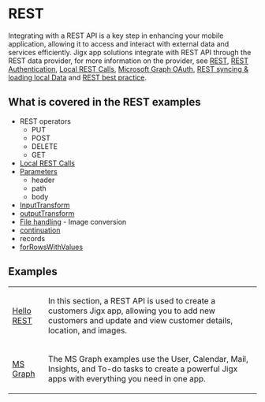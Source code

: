 # REST

Integrating with a REST API is a key step in enhancing your mobile application, allowing it to access and interact with external data and services efficiently. Jigx app solutions integrate with REST API through the REST data provider, for more information on the provider, see [REST](https://docs.jigx.com/rest), [REST Authentication](https://docs.jigx.com/rest-authentication), [Local REST Calls](https://docs.jigx.com/local-rest-calls), [Microsoft Graph OAuth](https://docs.jigx.com/microsoft-graph-oauth), [REST syncing & loading local Data](https://docs.jigx.com/rest-syncing-and-loading-local-data) and [REST best practice](https://docs.jigx.com/rest-best-practice).

## What is covered in the REST examples

- REST operators
  - PUT
  - POST
  - DELETE
  - GET
- [Local REST Calls](https://docs.jigx.com/local-rest-calls)
- [Parameters](https://docs.jigx.com/rest-overview#tpoXh)
  - header
  - path
  - body
- [InputTransform](https://docs.jigx.com/rest-overview#3tSdi)
- [outputTransform](https://docs.jigx.com/rest-overview#OlDju)
- [File handling](https://docs.jigx.com/file-handling) - Image conversion
- [continuation](https://docs.jigx.com/rest-overview#T-CzO)
- records
- [forRowsWithValues](https://docs.jigx.com/rest-overview#E56NC)

## Examples

<table isTableHeaderOn="false" selectedColumns="" selectedRows="" selectedTable="false">
  <tr>
    <td selected="false">
      <p><a href="./REST/Create%20an%20app%20using%20REST%20APIs.md">Hello REST</a></p>
    </td>
    <td selected="false">
      <p>In this section, a REST API is used to create a customers Jigx app, allowing you to add new customers and update and view customer details, location, and images.</p>
    </td>
  </tr>
  <tr>
    <td selected="false">
      <p><a href="./REST/MS%20Graph.md">MS Graph</a></p>
    </td>
    <td selected="false">
      <p>The MS Graph examples use the User, Calendar, Mail, Insights, and To-do tasks to create a powerful Jigx apps with everything you need in one app.</p>
    </td>
  </tr>
</table>





